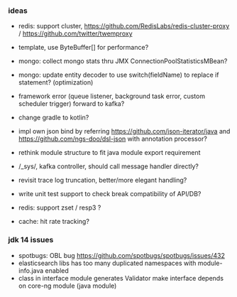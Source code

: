 ### ideas
* redis: support cluster, https://github.com/RedisLabs/redis-cluster-proxy / https://github.com/twitter/twemproxy
* template, use ByteBuffer[] for performance?
* mongo: collect mongo stats thru JMX ConnectionPoolStatisticsMBean?
* mongo: update entity decoder to use switch(fieldName) to replace if statement? (optimization)
* framework error (queue listener, background task error, custom scheduler trigger) forward to kafka?

* change gradle to kotlin?
* impl own json bind by referring https://github.com/json-iterator/java and https://github.com/ngs-doo/dsl-json with annotation processor?
* rethink module structure to fit java module export requirement

* /_sys/, kafka controller, should call message handler directly?
* revisit trace log truncation, better/more elegant handling?
* write unit test support to check break compatibility of API/DB?
* redis: support zset / resp3 ?
* cache: hit rate tracking?

### jdk 14 issues
* spotbugs: OBL bug https://github.com/spotbugs/spotbugs/issues/432  
* elasticsearch libs has too many duplicated namespaces with module-info.java enabled
* class in interface module generates Validator make interface depends on core-ng module (java module)
